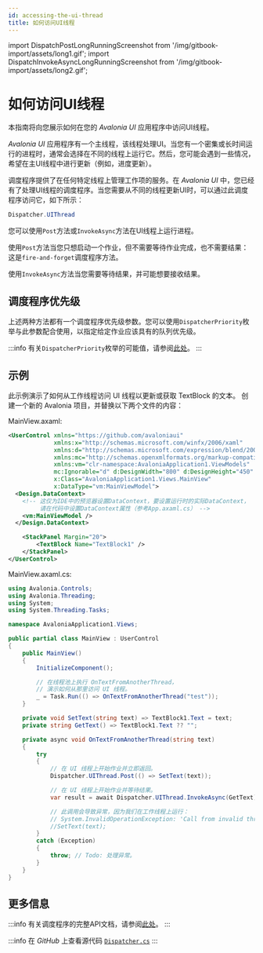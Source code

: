 ```yaml
---
id: accessing-the-ui-thread
title: 如何访问UI线程
---
```


import DispatchPostLongRunningScreenshot from '/img/gitbook-import/assets/long1.gif';
import DispatchInvokeAsyncLongRunningScreenshot from '/img/gitbook-import/assets/long2.gif';

# 如何访问UI线程

本指南将向您展示如何在您的 _Avalonia UI_ 应用程序中访问UI线程。

_Avalonia UI_ 应用程序有一个主线程，该线程处理UI。当您有一个密集或长时间运行的进程时，通常会选择在不同的线程上运行它。然后，您可能会遇到一些情况，希望在主UI线程中进行更新（例如，进度更新）。

调度程序提供了在任何特定线程上管理工作项的服务。在 _Avalonia UI_ 中，您已经有了处理UI线程的调度程序。当您需要从不同的线程更新UI时，可以通过此调度程序访问它，如下所示：

```csharp
Dispatcher.UIThread
```

您可以使用`Post`方法或`InvokeAsync`方法在UI线程上运行进程。

使用`Post`方法当您只想启动一个作业，但不需要等待作业完成，也不需要结果：这是`fire-and-forget`调度程序方法。

使用`InvokeAsync`方法当您需要等待结果，并可能想要接收结果。

## 调度程序优先级

上述两种方法都有一个调度程序优先级参数。您可以使用`DispatcherPriority`枚举与此参数配合使用，以指定给定作业应该具有的队列优先级。

:::info
有关`DispatcherPriority`枚举的可能值，请参阅[此处](https://api-docs.avaloniaui.net/docs/T_Avalonia_Threading_DispatcherPriority#fields)。
:::

## 示例

此示例演示了如何从工作线程访问 UI 线程以更新或获取 TextBlock 的文本。
创建一个新的 Avalonia 项目，并替换以下两个文件的内容：

MainView.axaml:
```xml title='XAML'
<UserControl xmlns="https://github.com/avaloniaui"
             xmlns:x="http://schemas.microsoft.com/winfx/2006/xaml"
             xmlns:d="http://schemas.microsoft.com/expression/blend/2008"
             xmlns:mc="http://schemas.openxmlformats.org/markup-compatibility/2006"
             xmlns:vm="clr-namespace:AvaloniaApplication1.ViewModels"
             mc:Ignorable="d" d:DesignWidth="800" d:DesignHeight="450"
             x:Class="AvaloniaApplication1.Views.MainView"
             x:DataType="vm:MainViewModel">
  <Design.DataContext>
    <!-- 这仅为IDE中的预览器设置DataContext，要设置运行时的实际DataContext，
         请在代码中设置DataContext属性（参考App.axaml.cs） -->
    <vm:MainViewModel />
  </Design.DataContext>

	<StackPanel Margin="20">
		<TextBlock Name="TextBlock1" />
	</StackPanel>
</UserControl>
```


MainView.axaml.cs:
```csharp title='MainView C#'
using Avalonia.Controls;
using Avalonia.Threading;
using System;
using System.Threading.Tasks;

namespace AvaloniaApplication1.Views;

public partial class MainView : UserControl
{
    public MainView()
    {
        InitializeComponent();

        // 在线程池上执行 OnTextFromAnotherThread，
        // 演示如何从那里访问 UI 线程。
        _ = Task.Run(() => OnTextFromAnotherThread("test"));
    }

    private void SetText(string text) => TextBlock1.Text = text;
    private string GetText() => TextBlock1.Text ?? "";

    private async void OnTextFromAnotherThread(string text)
    {
        try
        {
            // 在 UI 线程上开始作业并立即返回。
            Dispatcher.UIThread.Post(() => SetText(text));

            // 在 UI 线程上开始作业并等待结果。
            var result = await Dispatcher.UIThread.InvokeAsync(GetText);

            // 此调用会导致异常，因为我们在工作线程上运行：
            // System.InvalidOperationException: 'Call from invalid thread'
            //SetText(text);
        }
        catch (Exception)
        {
            throw; // Todo: 处理异常。
        }
    }
}

```

## 更多信息

:::info
有关调度程序的完整API文档，请参阅[此处](http://reference.avaloniaui.net/api/Avalonia.Threading/Dispatcher/)。
:::

:::info
在 _GitHub_ 上查看源代码 [`Dispatcher.cs`](https://github.com/AvaloniaUI/Avalonia/blob/master/src/Avalonia.Base/Threading/Dispatcher.cs)
:::
